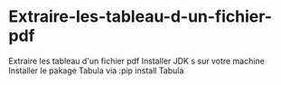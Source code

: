 # Extraire-les-tableau-d-un-fichier-pdf
Extraire les tableau d'un fichier pdf
Installer JDK s sur votre machine
Installer le pakage Tabula via :pip install Tabula
